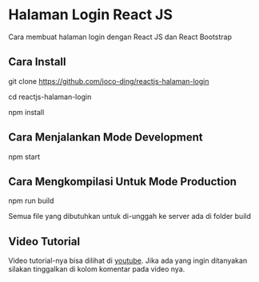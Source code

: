 # Halaman Login React JS 

Cara membuat halaman login dengan React JS dan React Bootstrap

## Cara Install

git clone https://github.com/joco-ding/reactjs-halaman-login

cd reactjs-halaman-login

npm install

## Cara Menjalankan Mode Development

npm start

## Cara Mengkompilasi Untuk Mode Production

npm run build

Semua file yang dibutuhkan untuk di-unggah ke server ada di folder build

## Video Tutorial

Video tutorial-nya bisa dilihat di [youtube](https://youtu.be/OqSPHmKgMfo). Jika ada yang ingin ditanyakan silakan tinggalkan di 
kolom komentar pada video nya.
